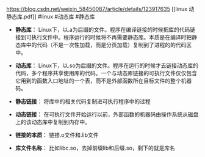 https://blog.csdn.net/weixin_58450087/article/details/123917635
[[linux 动静态库.pdf]]
#linux #动态库 #静态库
- **静态库**： Linux下，以.a为后缀的文件。程序在编译链接的时候把库的代码链接到可执行文件中。程序运行的时候将不再需要静态库。本质是在编译时把静态库中的代码（不是一次性加载，而是分页加载）复制到了进程的的代码区中。

- **动态库**： Linux下，以.so为后缀的文件。程序在运行的时候才去链接动态库的代码，多个程序共享使用库的代码。一个与动态库链接的可执行文件仅仅包含它用到的函数入口地址的一个表，而不是外部函数所在目标文件的整个机器码。
  
- **静态链接**： 将库中的相关代码复制进可执行程序中的过程

- **动态链接**： 在可执行文件开始运行以前，外部函数的机器码由操作系统从磁盘上的该动态库中复制到内存中。
  
- **链接的本质**： 链接.o文件和.lib文件
- **库文件名称**： 比如libc.so，去掉前缀lib和后缀.so，剩下的就是库名
